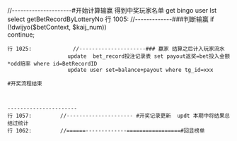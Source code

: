 


  //---------------------#开始计算输赢   得到中奖玩家名单 get bingo user lst
  select  getBetRecordByLotteryNo
	行 1005:             //-------------###判断输赢
                        if (!dwijyo($betContext, $kaij_num))               
                            continue;
                       
	行 1025:             //---------------------### 赢家 结算之后计入玩家流水
                       update  bet_record投注记录表 set payout返奖=bet投入金额*odd赔率 where id=BetRecordID
                       update user set=balance+payout where tg_id=xxx

    #开奖流程结束


    
    ----------------------
	行 1057:         //--------------------- #开奖记录更新  updt 本期中将结果总结过统计
	行 1062:         //======-------------=================#回显榜单